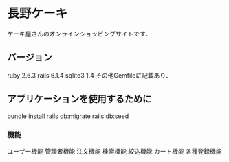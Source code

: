 # 長野ケーキ
ケーキ屋さんのオンラインショッピングサイトです．

## バージョン
ruby 2.6.3
rails 6.1.4
sqlite3 1.4
その他Gemfileに記載あり．

## アプリケーションを使用するために
bundle install
rails db:migrate
rails db:seed

### 機能
ユーザー機能
管理者機能
注文機能
検索機能
絞込機能
カート機能
各種登録機能